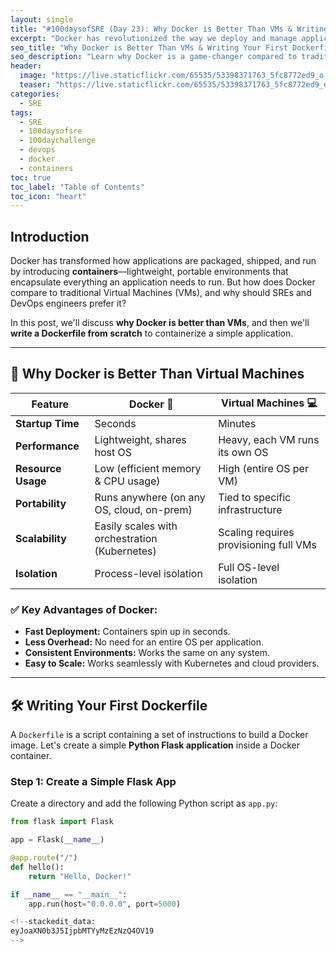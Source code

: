```yaml
---
layout: single
title: "#100daysofSRE (Day 23): Why Docker is Better Than VMs & Writing Your First Dockerfile"
excerpt: "Docker has revolutionized the way we deploy and manage applications by providing lightweight, portable containers. In this post, we'll explore why Docker is better than traditional VMs and walk through how to write a `Dockerfile` to containerize applications efficiently."
seo_title: "Why Docker is Better Than VMs & Writing Your First Dockerfile"
seo_description: "Learn why Docker is a game-changer compared to traditional virtual machines and how to write a Dockerfile with practical examples. Ideal for SREs, DevOps, and developers looking to simplify deployments."
header:
  image: "https://live.staticflickr.com/65535/53398371763_5fc8772ed9_o.png"
  teaser: "https://live.staticflickr.com/65535/53398371763_5fc8772ed9_o.png"
categories:
  - SRE
tags:
  - SRE
  - 100daysofsre
  - 100daychallenge
  - devops
  - docker
  - containers
toc: true
toc_label: "Table of Contents"
toc_icon: "heart"
---
```


## Introduction

Docker has transformed how applications are packaged, shipped, and run by introducing **containers**—lightweight, portable environments that encapsulate everything an application needs to run. But how does Docker compare to traditional Virtual Machines (VMs), and why should SREs and DevOps engineers prefer it?

In this post, we'll discuss **why Docker is better than VMs**, and then we'll **write a Dockerfile from scratch** to containerize a simple application.

---

## 🚀 Why Docker is Better Than Virtual Machines

| Feature          | Docker 🐳  | Virtual Machines 💻 |
|-----------------|------------|------------------|
| **Startup Time** | Seconds   | Minutes         |
| **Performance** | Lightweight, shares host OS | Heavy, each VM runs its own OS |
| **Resource Usage** | Low (efficient memory & CPU usage) | High (entire OS per VM) |
| **Portability** | Runs anywhere (on any OS, cloud, on-prem) | Tied to specific infrastructure |
| **Scalability** | Easily scales with orchestration (Kubernetes) | Scaling requires provisioning full VMs |
| **Isolation** | Process-level isolation | Full OS-level isolation |

### ✅ Key Advantages of Docker:
- **Fast Deployment:** Containers spin up in seconds.
- **Less Overhead:** No need for an entire OS per application.
- **Consistent Environments:** Works the same on any system.
- **Easy to Scale:** Works seamlessly with Kubernetes and cloud providers.

---

## 🛠 Writing Your First Dockerfile

A `Dockerfile` is a script containing a set of instructions to build a Docker image. Let's create a simple **Python Flask application** inside a Docker container.

### **Step 1: Create a Simple Flask App**
Create a directory and add the following Python script as `app.py`:

```python
from flask import Flask

app = Flask(__name__)

@app.route("/")
def hello():
    return "Hello, Docker!"

if __name__ == "__main__":
    app.run(host="0.0.0.0", port=5000)

<!--stackedit_data:
eyJoaXN0b3J5IjpbMTYyMzEzNzQ4OV19
-->